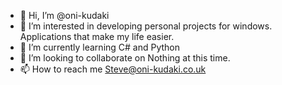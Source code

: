 - 👋 Hi, I’m @oni-kudaki
- 👀 I’m interested in developing personal projects for windows. Applications that make my life easier.
- 🌱 I’m currently learning C# and Python
- 💞️ I’m looking to collaborate on Nothing at this time.
- 📫 How to reach me Steve@oni-kudaki.co.uk

<!---
oni-kudaki/oni-kudaki is a ✨ special ✨ repository because its `README.md` (this file) appears on your GitHub profile.
You can click the Preview link to take a look at your changes.
--->
